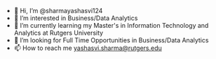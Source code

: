 - 👋 Hi, I’m @sharmayashasvi124
- 👀 I’m interested in Business/Data Analytics 
- 🌱 I’m currently learning my Master's in Information Technology and Analytics at Rutgers University 
- 💞️ I’m looking for Full Time Opportunities in Business/Data Analytics
- 📫 How to reach me yashasvi.sharma@rutgers.edu

<!---
sharmayashasvi124/sharmayashasvi124 is a ✨ special ✨ repository because its `README.md` (this file) appears on your GitHub profile.
You can click the Preview link to take a look at your changes.
--->
